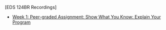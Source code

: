 [EDS 124BR Recordings]
- [Week 1: Peer-graded Assignment: Show What You Know: Explain Your Program](https://youtu.be/r_KaFcWlwTU)
